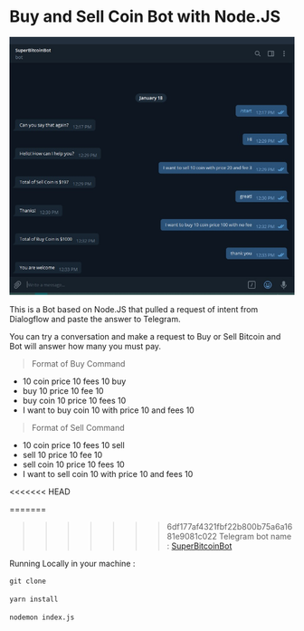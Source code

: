 # Buy and Sell Coin Bot with Node.JS

![alt text](./botcoin.jpg "BotCoin")

This is a Bot based on Node.JS that pulled a request of intent from Dialogflow and paste the answer to Telegram.

You can try a conversation and make a request to Buy or Sell Bitcoin and Bot will answer how many you must pay.

> Format of Buy Command

- 10 coin price 10 fees 10 buy
- buy 10 price 10 fee 10
- buy coin 10 price 10 fees 10
- I want to buy coin 10 with price 10 and fees 10


> Format of Sell Command

- 10 coin price 10 fees 10 sell
- sell 10 price 10 fee 10
- sell coin 10 price 10 fees 10
- I want to sell coin 10 with price 10 and fees 10

<<<<<<< HEAD

=======
>>>>>>> 6df177af4321fbf22b800b75a6a1681e9081c022
Telegram bot name : [SuperBitcoinBot](t.me/amazing_coin_bot)

Running Locally in your machine :

```
git clone

yarn install

nodemon index.js
```

